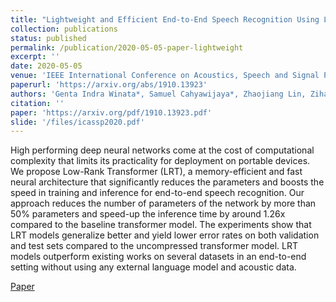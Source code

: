 ```yaml
---
title: "Lightweight and Efficient End-to-End Speech Recognition Using Low-Rank Transformer"
collection: publications
status: published
permalink: /publication/2020-05-05-paper-lightweight
excerpt: ''
date: 2020-05-05
venue: 'IEEE International Conference on Acoustics, Speech and Signal Processing (ICASSP)'
paperurl: 'https://arxiv.org/abs/1910.13923'
authors: 'Genta Indra Winata*, Samuel Cahyawijaya*, Zhaojiang Lin, Zihan Liu, Pascale Fung'
citation: ''
paper: 'https://arxiv.org/pdf/1910.13923.pdf'
slide: '/files/icassp2020.pdf'
---
```

High performing deep neural networks come at the cost of computational complexity that limits its practicality for deployment on portable devices. We propose Low-Rank Transformer (LRT), a memory-efficient and fast neural architecture that significantly reduces the parameters and boosts the speed in training and inference for end-to-end speech recognition. Our approach reduces the number of parameters of the network by more than 50% parameters and speed-up the inference time by around 1.26x compared to the baseline transformer model. The experiments show that LRT models generalize better and yield lower error rates on both validation and test sets compared to the uncompressed transformer model. LRT models outperform existing works on several datasets in an end-to-end setting without using any external language model and acoustic data. 

[Paper](https://arxiv.org/pdf/1910.13923.pdf)